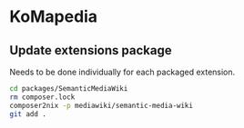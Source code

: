 # KoMapedia

## Update extensions package
Needs to be done individually for each packaged extension.

```bash
cd packages/SemanticMediaWiki
rm composer.lock
composer2nix -p mediawiki/semantic-media-wiki
git add .
```
